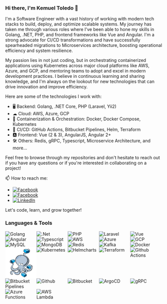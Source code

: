 ### Hi there, I'm Kemuel Toledo 👋

I'm a Software Engineer with a vast history of working with modern tech stacks to build, deploy, and optimize scalable systems. My journey has taken me through various roles where I've been able to hone my skills in Golang, .NET, PHP, and frontend frameworks like Vue and Angular. I'm a strong advocate for CI/CD transformations and have successfully spearheaded migrations to Microservices architecture, boosting operational efficiency and system resilience.

My passion lies in not just coding, but in orchestrating containerized applications using Kubernetes across major cloud platforms like AWS, Azure, and GCP, and mentoring teams to adopt and excel in modern development practices. I believe in continuous learning and sharing knowledge, and I'm always on the lookout for new technologies that can drive innovation and improve efficiency.

Here are some of the technologies I work with:
- 🖥 Backend: Golang, .NET Core, PHP (Laravel, Yii2)
- ☁ Cloud: AWS, Azure, GCP
- 🐳 Containerization & Orchestration: Docker, Docker Compose, Kubernetes
- 🔄 CI/CD: GitHub Actions, Bitbucket Pipelines, Helm, Terraform
- 🅰 Frontend: Vue (2 & 3), AngularJS, Angular 2+
- 🛠 Others: Redis, gRPC, Typescript, Microservice Architecture, and more...

Feel free to browse through my repositories and don't hesitate to reach out if you have any questions or if you're interested in collaborating on a project!

📫 How to reach me:
- <a href="kemuel.toledo@gmail.com"><img src="https://www.vectorlogo.zone/logos/google/google-icon.svg" alt="Facebook" width="30" height="30"></a>
- <a href="https://www.facebook.com/kimpoy.toledo/"><img src="https://upload.wikimedia.org/wikipedia/commons/5/51/Facebook_f_logo_%282019%29.svg" alt="Facebook" width="30" height="30"></a>
- <a href="https://www.linkedin.com/in/kemueltoledo/"><img src="https://www.vectorlogo.zone/logos/linkedin/linkedin-icon.svg" alt="LinkedIn" width="30" height="30"></a>

Let's code, learn, and grow together!


### Languages & Tools

<div style="display: flex; flex-wrap: wrap;">
  <img src="https://www.vectorlogo.zone/logos/golang/golang-ar21.svg" alt="Golang" width="100">
  <img src="https://www.vectorlogo.zone/logos/dotnet/dotnet-horizontal.svg" alt=".Net" width="100">
  <img src="https://www.vectorlogo.zone/logos/php/php-ar21.svg" alt="PHP" width="100">
  <img src="https://www.vectorlogo.zone/logos/laravel/laravel-ar21.svg" alt="Laravel" width="100">
  <img src="https://www.vectorlogo.zone/logos/vuejs/vuejs-ar21.svg" alt="Vue" width="100">
  <img src="https://www.vectorlogo.zone/logos/angular/angular-ar21.svg" alt="Angular" width="100">
  <img src="https://www.vectorlogo.zone/logos/typescriptlang/typescriptlang-ar21.svg" alt="Typescript" width="100">
  <img src="https://www.vectorlogo.zone/logos/amazon_aws/amazon_aws-ar21.svg" alt="AWS" width="100">
  <img src="https://www.vectorlogo.zone/logos/microsoft_azure/microsoft_azure-ar21.svg" alt="Azure" width="100">
  <img src="https://www.vectorlogo.zone/logos/google_cloud/google_cloud-ar21.svg" alt="GCP" width="100">
  <img src="https://www.vectorlogo.zone/logos/mysql/mysql-horizontal.svg" alt="MySQL" width="100">
  <img src="https://www.vectorlogo.zone/logos/mongodb/mongodb-ar21.svg" alt="MongoDB" width="100">
  <img src="https://www.vectorlogo.zone/logos/redis/redis-ar21.svg" alt="Redis" width="100">
  <img src="https://www.vectorlogo.zone/logos/apache_kafka/apache_kafka-ar21.svg" alt="Kafka" width="100">
  <img src="https://www.vectorlogo.zone/logos/docker/docker-ar21.svg" alt="Docker" width="100">
  <img src="https://raw.githubusercontent.com/github/explore/92ad94b82139838b94e2fa7ffc8b461315d6a452/topics/docker-compose/docker-compose.png" alt="Docker Compose" width="100">
  <img src="https://www.vectorlogo.zone/logos/kubernetes/kubernetes-ar21.svg" alt="Kubernetes" width="100">
  <img src="https://www.vectorlogo.zone/logos/helmsh/helmsh-ar21.svg" alt="Helmcharts" width="100">
  <img src="https://www.vectorlogo.zone/logos/terraformio/terraformio-ar21.svg" alt="Terraform" width="100">
  <img src="https://techblog.asia-quest.jp/hubfs/TechBlog/202210-02github-thum.png" alt="Github Actions" width="100">
  <img src="https://miro.medium.com/v2/resize:fit:1157/1*tq3p0Fxst1czDFpxgvb48Q.png" alt="Bitbucket Pipelines" width="100">
  <img src="https://www.vectorlogo.zone/logos/github/github-ar21.svg" alt="Github" width="100">
  <img src="https://www.vectorlogo.zone/logos/bitbucket/bitbucket-official.svg" alt="Bitbucket" width="100">
  <img src="https://www.vectorlogo.zone/logos/argoprojio/argoprojio-ar21.svg" alt="ArgoCD" width="100">
  <img src="https://grpc.io/img/logos/grpc-logo.png" alt="gRPC" width="100">
  <img src="https://www.vectorlogo.zone/logos/azurefunctions/azurefunctions-ar21.svg" alt="Azure Functions" width="100">
  <img src="https://www.vectorlogo.zone/logos/amazon_awslambda/amazon_awslambda-ar21.svg" alt="AWS Lambda" width="100">
</div>
